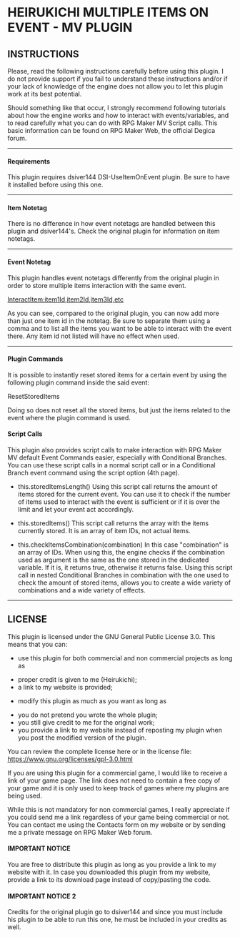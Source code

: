 # HEIRUKICHI MULTIPLE ITEMS ON EVENT - MV PLUGIN

## INSTRUCTIONS
Please, read the following instructions carefully before using this plugin.
I do not provide support if you fail to understand these instructions and/or
if your lack of knowledge of the engine does not allow you to let this
plugin work at its best potential.

Should something like that occur, I strongly recommend following tutorials
about how the engine works and how to interact with events/variables, and to
read carefully what you can do with RPG Maker MV Script calls.
This basic information can be found on RPG Maker Web, the official Degica
forum.

---------------------
#### Requirements
 This plugin requires dsiver144 DSI-UseItemOnEvent plugin. Be sure to have it
 installed before using this one.

 ----------------------------------------------------------------------------
#### Item Notetag
 There is no difference in how event notetags are handled between this plugin
 and dsiver144's. Check the original plugin for information on item notetags.

 ----------------------------------------------------------------------------
#### Event Notetag
 This plugin handles event notetags differently from the original plugin in
 order to store multiple items interaction with the same event.

 <InteractItem:item1Id,item2Id,item3Id,etc>

 As you can see, compared to the original plugin, you can now add more than
 just one item id in the notetag. Be sure to separate them using a comma and
 to list all the items you want to be able to interact with the event there.
 Any item id not listed will have no effect when used.

 ----------------------------------------------------------------------------
#### Plugin Commands
 It is possible to instantly reset stored items for a certain event by using
 the following plugin command inside the said event:

 ResetStoredItems

 Doing so does not reset all the stored items, but just the items related to
 the event where the plugin command is used.

#### Script Calls
 This plugin also provides script calls to make interaction with RPG Maker MV
 default Event Commands easier, especially with Conditional Branches.
 You can use these script calls in a normal script call or in a Conditional
 Branch event command using the script option (4th page).

 - this.storedItemsLength()
   Using this script call returns the amount of items stored for the current
   event. You can use it to check if the number of items used to interact 
   with the event is sufficient or if it is over the limit and let your event
   act accordingly.

 - this.storedItems()
   This script call returns the array with the items currently stored. It is 
   an array of item IDs, not actual items.

 - this.checkItemsCombination(combination)
   In this case "combination" is an array of IDs. When using this, the engine
   checks if the combination used as argument is the same as the one stored
   in the dedicated variable. If it is, it returns true, otherwise it returns
   false.
   Using this script call in nested Conditional Branches in combination with
   the one used to check the amount of stored items, allows you to create
   a wide variety of combinations and a wide variety of effects.

---------------------------
## LICENSE

This plugin is licensed under the GNU General Public License 3.0. This means
that you can:
- use this plugin for both commercial and non commercial projects as long as
 * proper credit is given to me (Heirukichi);
 * a link to my website is provided;
- modify this plugin as much as you want as long as
 * you do not pretend you wrote the whole plugin;
 * you still give credit to me for the original work;
 * you provide a link to my website instead of reposting my plugin when you
   post the modified version of the plugin.

You can review the complete license here or in the license file:
https://www.gnu.org/licenses/gpl-3.0.html

If you are using this plugin for a commercial game, I would like to receive
a link of your game page. The link does not need to contain a free copy of
your game and it is only used to keep track of games where my plugins are
being used.

While this is not mandatory for non commercial games, I really appreciate if
you could send me a link regardless of your game being commercial or not.
You can contact me using the Contacts form on my website or by sending me a
private message on RPG Maker Web forum.

#### IMPORTANT NOTICE
You are free to distribute this plugin as long as you provide a link to my
website with it. In case you downloaded this plugin from my website, provide
a link to its download page instead of copy/pasting the code.

#### IMPORTANT NOTICE 2
Credits for the original plugin go to dsiver144 and since you must include
his plugin to be able to run this one, he must be included in your credits
as well.
